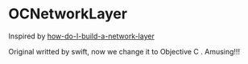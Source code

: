 # OCNetworkLayer


Inspired by [how-do-I-build-a-network-layer](http://szulctomasz.com/how-do-I-build-a-network-layer/)

Original writted by swift, now we change it to Objective C . Amusing!!!
